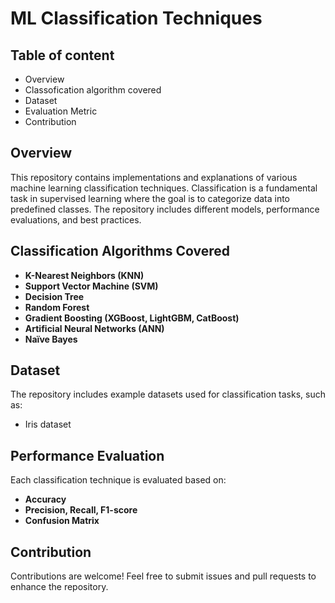 # ML Classification Techniques

## Table of content
* Overview
* Classofication algorithm covered
* Dataset
* Evaluation Metric
* Contribution

## Overview
This repository contains implementations and explanations of various machine learning classification techniques. Classification is a fundamental task in supervised learning where the goal is to categorize data into predefined classes. The repository includes different models, performance evaluations, and best practices.

## Classification Algorithms Covered
- **K-Nearest Neighbors (KNN)**
- **Support Vector Machine (SVM)**
- **Decision Tree**
- **Random Forest**
- **Gradient Boosting (XGBoost, LightGBM, CatBoost)**
- **Artificial Neural Networks (ANN)**
- **Naïve Bayes**

## Dataset
The repository includes example datasets used for classification tasks, such as:
- Iris dataset


## Performance Evaluation
Each classification technique is evaluated based on:
- **Accuracy**
- **Precision, Recall, F1-score**
- **Confusion Matrix**

## Contribution
Contributions are welcome! Feel free to submit issues and pull requests to enhance the repository.

